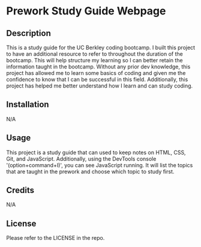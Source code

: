 # Prework Study Guide Webpage

## Description

This is a study guide for the UC Berkley coding bootcamp. I built this project to have an additional resource to refer to throughout the duration of the bootcamp. This will help structure my learning so I can better retain the information taught in the bootcamp. Without any prior dev knowledge, this project has allowed me to learn some basics of coding and given me the confidence to know that I can be successful in this field. Additionally, this project has helped me better understand how I learn and can study coding.

## Installation

N/A

## Usage

This project is a study guide that can used to keep notes on HTML, CSS, Git, and JavaScript. Additionally, using the DevTools console '(option+command+I)', you can see JavaScript running. It will list the topics that are taught in the prework and choose which topic to study first.

## Credits

N/A

## License

Please refer to the LICENSE in the repo.